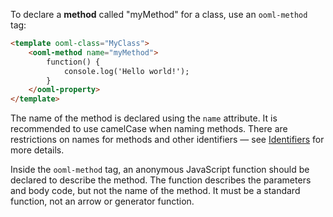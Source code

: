 To declare a **method** called "myMethod" for a class, use an `ooml-method` tag:

```html
<template ooml-class="MyClass">
    <ooml-method name="myMethod">
        function() {
            console.log('Hello world!');
        }
    </ooml-property>
</template>
```

The name of the method is declared using the `name` attribute. It is recommended to use camelCase when naming methods. There are restrictions on names for methods and other identifiers — see [Identifiers](#Identifiers) for more details.

Inside the `ooml-method` tag, an anonymous JavaScript function should be declared to describe the method. The function describes the parameters and body code, but not the name of the method. It must be a standard function, not an arrow or generator function.
